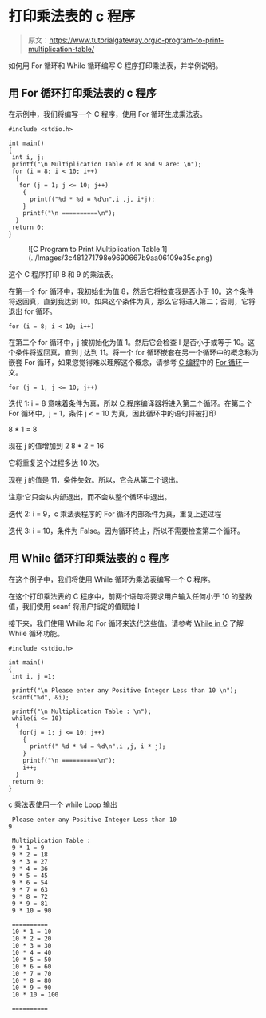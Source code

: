# 打印乘法表的 c 程序

> 原文：<https://www.tutorialgateway.org/c-program-to-print-multiplication-table/>

如何用 For 循环和 While 循环编写 C 程序打印乘法表，并举例说明。

## 用 For 循环打印乘法表的 c 程序

在示例中，我们将编写一个 C 程序，使用 For 循环生成乘法表。

```
#include <stdio.h>

int main()
{
 int i, j;
 printf("\n Multiplication Table of 8 and 9 are: \n");
 for (i = 8; i < 10; i++)
  {
   for (j = 1; j <= 10; j++)
    {
      printf("%d * %d = %d\n",i ,j, i*j);
    }
    printf("\n ==========\n");
  }
 return 0;
}
```

<figure class="wp-block-image">![C Program to Print Multiplication Table 1](../Images/3c481271798e9690667b9aa06109e35c.png)</figure>

这个 C 程序打印 8 和 9 的乘法表。

在第一个 for 循环中，我初始化为值 8，然后它将检查我是否小于 10。这个条件将返回真，直到我达到 10。如果这个条件为真，那么它将进入第二；否则，它将退出 for 循环。

```
for (i = 8; i < 10; i++)
```

在第二个 for 循环中，j 被初始化为值 1。然后它会检查 I 是否小于或等于 10。这个条件将返回真，直到 j 达到 11。将一个 for 循环嵌套在另一个循环中的概念称为嵌套 For 循环，如果您觉得难以理解这个概念，请参考 [C 编程](https://www.tutorialgateway.org/c-programming/)中的 [For 循环](https://www.tutorialgateway.org/for-loop-in-c-programming/)一文。

```
for (j = 1; j <= 10; j++)
```

迭代 1: i = 8 意味着条件为真，所以 [C 程序](https://www.tutorialgateway.org/c-programming-examples/)编译器将进入第二个循环。在第二个 For 循环中，j = 1，条件 j < = 10 为真，因此循环中的语句将被打印

8 * 1 = 8

现在 j 的值增加到 2
8 * 2 = 16

它将重复这个过程多达 10 次。

现在 j 的值是 11，条件失效。所以，它会从第二个退出。

注意:它只会从内部退出，而不会从整个循环中退出。

迭代 2: i = 9，c 乘法表程序的 For 循环内部条件为真，重复上述过程

迭代 3: i = 10，条件为 False。因为循环终止，所以不需要检查第二个循环。

## 用 While 循环打印乘法表的 c 程序

在这个例子中，我们将使用 While 循环为乘法表编写一个 C 程序。

在这个打印乘法表的 C 程序中，前两个语句将要求用户输入任何小于 10 的整数值，我们使用 scanf 将用户指定的值赋给 I

接下来，我们使用 While 和 For 循环来迭代这些值。请参考 [While in C](https://www.tutorialgateway.org/while-loop-in-c/) 了解 While 循环功能。

```
#include <stdio.h>

int main()
{
 int i, j =1;

 printf("\n Please enter any Positive Integer Less than 10 \n");
 scanf("%d", &i);

 printf("\n Multiplication Table : \n");
 while(i <= 10)
  {
   for(j = 1; j <= 10; j++)
    {
      printf(" %d * %d = %d\n",i ,j, i * j);
    }
    printf("\n ==========\n");
    i++;
  }
 return 0;
}
```

c 乘法表使用一个 while Loop 输出

```
 Please enter any Positive Integer Less than 10 
9

 Multiplication Table : 
 9 * 1 = 9
 9 * 2 = 18
 9 * 3 = 27
 9 * 4 = 36
 9 * 5 = 45
 9 * 6 = 54
 9 * 7 = 63
 9 * 8 = 72
 9 * 9 = 81
 9 * 10 = 90

 ==========
 10 * 1 = 10
 10 * 2 = 20
 10 * 3 = 30
 10 * 4 = 40
 10 * 5 = 50
 10 * 6 = 60
 10 * 7 = 70
 10 * 8 = 80
 10 * 9 = 90
 10 * 10 = 100

 ==========
```